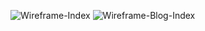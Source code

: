 ![Wireframe-Index](https://github.com/nathanmpark/nathanmpark.github.io/tree/master/imgs/wireframe-index.png "Wireframe-Index")
![Wireframe-Blog-Index](https://github.com/nathanmpark/nathanmpark.github.io/tree/master/imgs/wireframe-blog-index.png "Wireframe-Blog-Index")